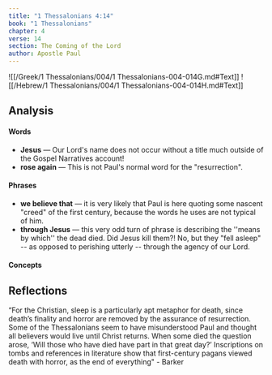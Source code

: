 ```yaml
---
title: "1 Thessalonians 4:14"
book: "1 Thessalonians"
chapter: 4
verse: 14
section: The Coming of the Lord
author: Apostle Paul
---
```

![[/Greek/1 Thessalonians/004/1 Thessalonians-004-014G.md#Text]]
![[/Hebrew/1 Thessalonians/004/1 Thessalonians-004-014H.md#Text]]

## Analysis

#### Words
- **Jesus** — Our Lord's name does not occur without a title much outside of the Gospel Narratives account!
- **rose again** — This is not Paul's normal word for the "resurrection".

#### Phrases
- **we believe that** — it is very likely that Paul is here quoting some nascent "creed" of the first century, because the words he uses are not typical of him.
- **through Jesus** — this very odd turn of phrase is describing the ''means by which'' the dead died.  Did Jesus kill them?!  No, but they "fell asleep" -- as opposed to perishing utterly -- through the agency of our Lord.

#### Concepts

## Reflections

“For the Christian, sleep is a particularly apt metaphor for death, since death’s finality and horror are removed by the assurance of resurrection.  Some of the Thessalonians seem to have misunderstood Paul and thought all believers would live until Christ returns.  When some died the question arose, ‘Will those who have died have part in that great day?’  Inscriptions on tombs and references in literature show that first-century pagans viewed death with horror, as the end of everything" - Barker
